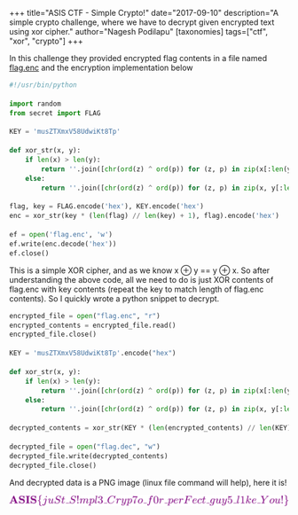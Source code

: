 +++
title="ASIS CTF - Simple Crypto!"
date="2017-09-10"
description="A simple crypto challenge, where we have to decrypt given encrypted text using xor cipher."
author="Nagesh Podilapu"
[taxonomies]
tags=["ctf", "xor", "crypto"]
+++

In this challenge they provided encrypted flag contents in a file named [flag.enc](flag.enc) and the encryption implementation below

```python
#!/usr/bin/python

import random
from secret import FLAG 

KEY = 'musZTXmxV58UdwiKt8Tp'

def xor_str(x, y):
    if len(x) > len(y):
        return ''.join([chr(ord(z) ^ ord(p)) for (z, p) in zip(x[:len(y)], y)])
    else:
        return ''.join([chr(ord(z) ^ ord(p)) for (z, p) in zip(x, y[:len(x)])])

flag, key = FLAG.encode('hex'), KEY.encode('hex')
enc = xor_str(key * (len(flag) // len(key) + 1), flag).encode('hex')

ef = open('flag.enc', 'w')
ef.write(enc.decode('hex'))
ef.close()
```

This is a simple XOR cipher, and as we know x ⊕ y == y ⊕ x. So after understanding the above code, all we need to do is just XOR contents of flag.enc with key contents (repeat the key to match length of flag.enc contents). So I quickly wrote a python snippet to decrypt.

```python
encrypted_file = open("flag.enc", "r")
encrypted_contents = encrypted_file.read()
encrypted_file.close()

KEY = 'musZTXmxV58UdwiKt8Tp'.encode("hex")

def xor_str(x, y):
    if len(x) > len(y):
        return ''.join([chr(ord(z) ^ ord(p)) for (z, p) in zip(x[:len(y)], y)])
    else:
        return ''.join([chr(ord(z) ^ ord(p)) for (z, p) in zip(x, y[:len(x)])])

decrypted_contents = xor_str(KEY * (len(encrypted_contents) // len(KEY) + 1), encrypted_contents).decode("hex")

decrypted_file = open("flag.dec", "w")
decrypted_file.write(decrypted_contents)
decrypted_file.close()
```

And decrypted data is a PNG image (linux file command will help), here it is!

![An image displaying flag](flag.png)
